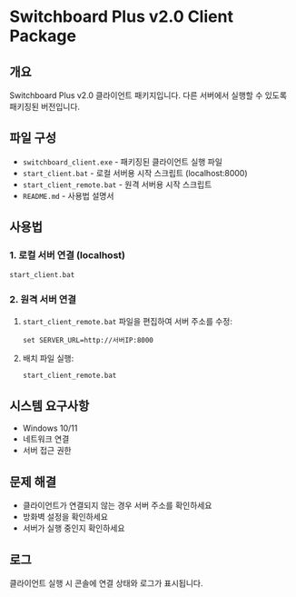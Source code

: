 # Switchboard Plus v2.0 Client Package

## 개요
Switchboard Plus v2.0 클라이언트 패키지입니다. 다른 서버에서 실행할 수 있도록 패키징된 버전입니다.

## 파일 구성
- `switchboard_client.exe` - 패키징된 클라이언트 실행 파일
- `start_client.bat` - 로컬 서버용 시작 스크립트 (localhost:8000)
- `start_client_remote.bat` - 원격 서버용 시작 스크립트
- `README.md` - 사용법 설명서

## 사용법

### 1. 로컬 서버 연결 (localhost)
```bash
start_client.bat
```

### 2. 원격 서버 연결
1. `start_client_remote.bat` 파일을 편집하여 서버 주소를 수정:
   ```batch
   set SERVER_URL=http://서버IP:8000
   ```

2. 배치 파일 실행:
   ```bash
   start_client_remote.bat
   ```

## 시스템 요구사항
- Windows 10/11
- 네트워크 연결
- 서버 접근 권한

## 문제 해결
- 클라이언트가 연결되지 않는 경우 서버 주소를 확인하세요
- 방화벽 설정을 확인하세요
- 서버가 실행 중인지 확인하세요

## 로그
클라이언트 실행 시 콘솔에 연결 상태와 로그가 표시됩니다. 